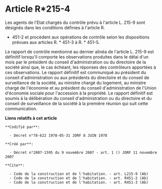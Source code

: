 # Article R*215-4

Les agents de l'Etat chargés du contrôle prévu à l'article L. 215-9 sont désignés dans les conditions définies à l'article R.
* 451-2 et procèdent aux opérations de contrôle selon les dispositions prévues aux articles R. * 451-3 à R. * 451-5.

Le rapport de contrôle mentionné au dernier alinéa de l'article L. 215-9 est définitif lorsqu'il comporte les observations
produites dans le délai d'un mois par le président du conseil d'administration ou du directoire de la société ainsi que, le
cas échéant, les réponses des contrôleurs apportées à ces observations. Le rapport définitif est communiqué au président du
conseil d'administration ou aux présidents du directoire et du conseil de surveillance de la société, au ministre chargé du
logement, au ministre chargé de l'économie et au président du conseil d'administration de l'Union d'économie sociale pour
l'accession à la propriété. Le rapport définitif est soumis à la délibération du conseil d'administration ou du directoire et
du conseil de surveillance de la société à la première réunion qui suit cette communication.

**Liens relatifs à cet article**

	**Codifié par**:

	  - Décret n°78-622 1978-05-31 JORF 8 JUIN 1978

	**Créé par**:

	  - Décret n°2007-1595 du 9 novembre 2007 - art. 1 () JORF 11 novembre 2007

	**Cite**:

	  - Code de la construction et de l'habitation. - art. L215-9 (Ab)
	  - Code de la construction et de l'habitation. - art. R451-2 (Ab)
	  - Code de la construction et de l'habitation. - art. R451-3 (Ab)
